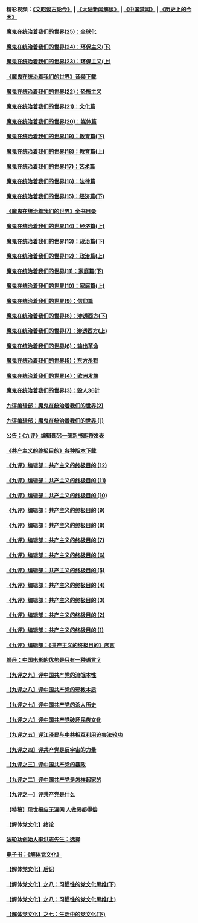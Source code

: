 #### 精彩视频：[《文昭谈古论今》](https://github.com/gfw-breaker/wenzhao/blob/master/README.md?t=11260032) | [《大陆新闻解读》](https://github.com/gfw-breaker/ntdtv-comedy/blob/master/README.md?t=11260032) | [《中国禁闻》](https://github.com/gfw-breaker/ntdtv-news/blob/master/README.md?t=11260032) | [《历史上的今天》](https://github.com/gfw-breaker/today-in-history/blob/master/README.md?t=11260032) 

#### [魔鬼在统治着我们的世界(25)：全球化](../pages/nsc422/n10788205.md?t=11260032) 

#### [魔鬼在统治着我们的世界(24)：环保主义(下)](../pages/nsc422/n10695307.md?t=11260032) 

#### [魔鬼在统治着我们的世界(23)：环保主义(上)](../pages/nsc422/n10688613.md?t=11260032) 

#### [《魔鬼在统治着我们的世界》音频下载](../pages/nsc422/n10635553.md?t=11260032) 

#### [魔鬼在统治着我们的世界(22)：恐怖主义](../pages/nsc422/n10614727.md?t=11260032) 

#### [魔鬼在统治着我们的世界(21)：文化篇](../pages/nsc422/n10597706.md?t=11260032) 

#### [魔鬼在统治着我们的世界(20)：媒体篇](../pages/nsc422/n10586579.md?t=11260032) 

#### [魔鬼在统治着我们的世界(19)：教育篇(下)](../pages/nsc422/n10564808.md?t=11260032) 

#### [魔鬼在统治着我们的世界(18)：教育篇(上)](../pages/nsc422/n10526970.md?t=11260032) 

#### [魔鬼在统治着我们的世界(17)：艺术篇](../pages/nsc422/n10499093.md?t=11260032) 

#### [魔鬼在统治着我们的世界(16)：法律篇](../pages/nsc422/n10485969.md?t=11260032) 

#### [魔鬼在统治着我们的世界(15)：经济篇(下)](../pages/nsc422/n10469975.md?t=11260032) 

#### [《魔鬼在统治着我们的世界》全书目录](../pages/nsc422/n10464261.md?t=11260032) 

#### [魔鬼在统治着我们的世界(14)：经济篇(上)](../pages/nsc422/n10457370.md?t=11260032) 

#### [魔鬼在统治着我们的世界(13)：政治篇(下)](../pages/nsc422/n10448270.md?t=11260032) 

#### [魔鬼在统治着我们的世界(12)：政治篇(上)](../pages/nsc422/n10444576.md?t=11260032) 

#### [魔鬼在统治着我们的世界(11)：家庭篇(下)](../pages/nsc422/n10440961.md?t=11260032) 

#### [魔鬼在统治着我们的世界(10)：家庭篇(上)](../pages/nsc422/n10435448.md?t=11260032) 

#### [魔鬼在统治着我们的世界(9)：信仰篇](../pages/nsc422/n10432159.md?t=11260032) 

#### [魔鬼在统治着我们的世界(8)：渗透西方(下)](../pages/nsc422/n10429603.md?t=11260032) 

#### [魔鬼在统治着我们的世界(7)：渗透西方(上)](../pages/nsc422/n10426013.md?t=11260032) 

#### [魔鬼在统治着我们的世界(6)：输出革命](../pages/nsc422/n10421536.md?t=11260032) 

#### [魔鬼在统治着我们的世界(5)：东方杀戮](../pages/nsc422/n10417707.md?t=11260032) 

#### [魔鬼在统治着我们的世界(4)：欧洲发端](../pages/nsc422/n10414890.md?t=11260032) 

#### [魔鬼在统治着我们的世界(3)：毁人36计](../pages/nsc422/n10411583.md?t=11260032) 

#### [九评编辑部：魔鬼在统治着我们的世界(2)](../pages/nsc422/n10410036.md?t=11260032) 

#### [九评编辑部：魔鬼在统治着我们的世界 (1)](../pages/nsc422/n10406825.md?t=11260032) 

#### [公告：《九评》编辑部另一部新书即将发表](../pages/nsc422/n10405104.md?t=11260032) 

#### [《共产主义的终极目的》各种版本下载](../pages/nsc422/n10022138.md?t=11260032) 

#### [《九评》编辑部：共产主义的终极目的 (12)](../pages/nsc422/n9933272.md?t=11260032) 

#### [《九评》编辑部：共产主义的终极目的 (11)](../pages/nsc422/n9924973.md?t=11260032) 

#### [《九评》编辑部：共产主义的终极目的 (10)](../pages/nsc422/n9920883.md?t=11260032) 

#### [《九评》编辑部：共产主义的终极目的 (9)](../pages/nsc422/n9916363.md?t=11260032) 

#### [《九评》编辑部：共产主义的终极目的 (8)](../pages/nsc422/n9912488.md?t=11260032) 

#### [《九评》编辑部：共产主义的终极目的 (7)](../pages/nsc422/n9901176.md?t=11260032) 

#### [《九评》编辑部：共产主义的终极目的 (6)](../pages/nsc422/n9899359.md?t=11260032) 

#### [《九评》编辑部：共产主义的终极目的 (5)](../pages/nsc422/n9893174.md?t=11260032) 

#### [《九评》编辑部：共产主义的终极目的 (4)](../pages/nsc422/n9891246.md?t=11260032) 

#### [《九评》编辑部：共产主义的终极目的 (3)](../pages/nsc422/n9879879.md?t=11260032) 

#### [《九评》编辑部：共产主义的终极目的 (2)](../pages/nsc422/n9876205.md?t=11260032) 

#### [《九评》编辑部：共产主义的终极目的 (1)](../pages/nsc422/n9865857.md?t=11260032) 

#### [《九评》编辑部：《共产主义的终极目的》序言](../pages/nsc422/n9862666.md?t=11260032) 

#### [颜丹：中国电影的优势是只有一种语言？](../pages/nsc422/n9583062.md?t=11260032) 

#### [【九评之九】评中国共产党的流氓本性](../pages/nsc422/n737542.md?t=11260032) 

#### [【九评之八】评中国共产党的邪教本质](../pages/nsc422/n735942.md?t=11260032) 

#### [【九评之七】评中国共产党的杀人历史](../pages/nsc422/n733806.md?t=11260032) 

#### [【九评之六】评中国共产党破坏民族文化](../pages/nsc422/n731667.md?t=11260032) 

#### [【九评之五】评江泽民与中共相互利用迫害法轮功](../pages/nsc422/n730058.md?t=11260032) 

#### [【九评之四】评共产党是反宇宙的力量](../pages/nsc422/n727814.md?t=11260032) 

#### [【九评之三】评中国共产党的暴政](../pages/nsc422/n725597.md?t=11260032) 

#### [【九评之二】评中国共产党是怎样起家的](../pages/nsc422/n723946.md?t=11260032) 

#### [【九评之一】评共产党是什么](../pages/nsc422/n722529.md?t=11260032) 

#### [【特稿】现世报应无漏网 人做恶都得偿](../pages/nsc422/n4215167.md?t=11260032) 

#### [【解体党文化】绪论](../pages/nsc422/n1449356.md?t=11260032) 

#### [法轮功创始人李洪志先生：选择](../pages/nsc422/n3580738.md?t=11260032) 

#### [电子书：《解体党文化》](../pages/nsc422/n1573484.md?t=11260032) 

#### [【解体党文化】后记](../pages/nsc422/n1531999.md?t=11260032) 

#### [【解体党文化】之八：习惯性的党文化思维(下)](../pages/nsc422/n1526477.md?t=11260032) 

#### [【解体党文化】之八：习惯性的党文化思维(上)](../pages/nsc422/n1520631.md?t=11260032) 

#### [【解体党文化】之七：生活中的党文化(下)](../pages/nsc422/n1513446.md?t=11260032) 

